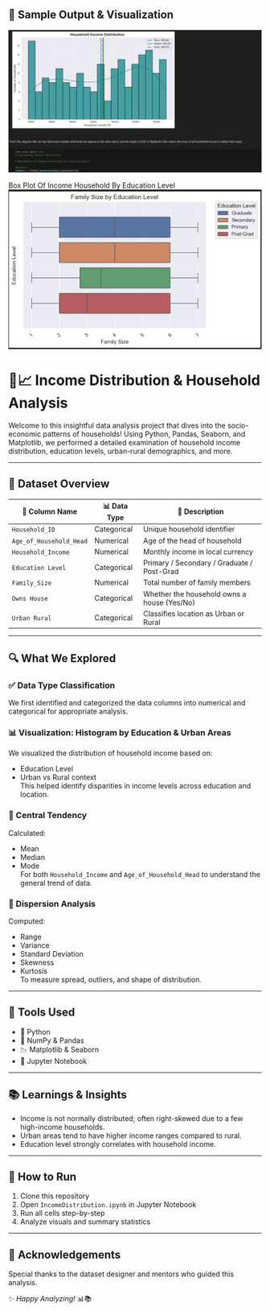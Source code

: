 ## 📸 Sample Output & Visualization
![Plots Screenshot](images/QuickPeak.png)

Box Plot Of Income Household By Education Level
![`Plots Scrennshots`](images/boxplot.png)


# 🏡📈 Income Distribution & Household Analysis

Welcome to this insightful data analysis project that dives into the socio-economic patterns of households! Using Python, Pandas, Seaborn, and Matplotlib, we performed a detailed examination of household income distribution, education levels, urban-rural demographics, and more.

---

## 📁 Dataset Overview

| 🧾 Column Name             | 📊 Data Type   | 📃 Description                                      |
|---------------------------|----------------|-----------------------------------------------------|
| `Household_ID`            | Categorical     | Unique household identifier                        |
| `Age_of_Household_Head`   | Numerical       | Age of the head of household                       |
| `Household_Income`        | Numerical       | Monthly income in local currency                   |
| `Education Level`         | Categorical     | Primary / Secondary / Graduate / Post-Grad         |
| `Family_Size`             | Numerical       | Total number of family members                     |
| `Owns House`              | Categorical     | Whether the household owns a house (Yes/No)        |
| `Urban Rural`             | Categorical     | Classifies location as Urban or Rural              |

---

## 🔍 What We Explored

### ✅ Data Type Classification
We first identified and categorized the data columns into numerical and categorical for appropriate analysis.

### 📊 Visualization: Histogram by Education & Urban Areas
We visualized the distribution of household income based on:
- Education Level
- Urban vs Rural context  
This helped identify disparities in income levels across education and location.

### 📐 Central Tendency
Calculated:
- Mean
- Median
- Mode  
For both `Household_Income` and `Age_of_Household_Head` to understand the general trend of data.

### 📏 Dispersion Analysis
Computed:
- Range
- Variance
- Standard Deviation
- Skewness
- Kurtosis  
To measure spread, outliers, and shape of distribution.

---

## 📌 Tools Used
- 🐍 Python
- 🧮 NumPy & Pandas
- 📉 Matplotlib & Seaborn
- 📓 Jupyter Notebook

---

## 📚 Learnings & Insights
- Income is not normally distributed; often right-skewed due to a few high-income households.
- Urban areas tend to have higher income ranges compared to rural.
- Education level strongly correlates with household income.

---

## 🚀 How to Run
1. Clone this repository
2. Open `IncomeDistribution.ipynb` in Jupyter Notebook
3. Run all cells step-by-step
4. Analyze visuals and summary statistics

---

## 🙌 Acknowledgements
Special thanks to the dataset designer and mentors who guided this analysis.

✨ _Happy Analyzing!_ 📊📚
